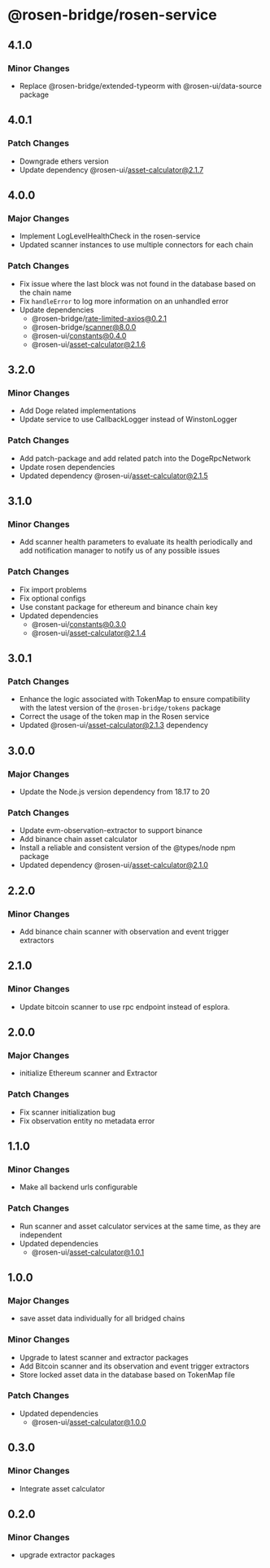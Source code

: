 # @rosen-bridge/rosen-service

## 4.1.0

### Minor Changes

- Replace @rosen-bridge/extended-typeorm with @rosen-ui/data-source package

## 4.0.1

### Patch Changes

- Downgrade ethers version
- Update dependency @rosen-ui/asset-calculator@2.1.7

## 4.0.0

### Major Changes

- Implement LogLevelHealthCheck in the rosen-service
- Updated scanner instances to use multiple connectors for each chain

### Patch Changes

- Fix issue where the last block was not found in the database based on the chain name
- Fix `handleError` to log more information on an unhandled error
- Update dependencies
  - @rosen-bridge/rate-limited-axios@0.2.1
  - @rosen-bridge/scanner@8.0.0
  - @rosen-ui/constants@0.4.0
  - @rosen-ui/asset-calculator@2.1.6

## 3.2.0

### Minor Changes

- Add Doge related implementations
- Update service to use CallbackLogger instead of WinstonLogger

### Patch Changes

- Add patch-package and add related patch into the DogeRpcNetwork
- Update rosen dependencies
- Updated dependency @rosen-ui/asset-calculator@2.1.5

## 3.1.0

### Minor Changes

- Add scanner health parameters to evaluate its health periodically and add notification manager to notify us of any possible issues

### Patch Changes

- Fix import problems
- Fix optional configs
- Use constant package for ethereum and binance chain key
- Updated dependencies
  - @rosen-ui/constants@0.3.0
  - @rosen-ui/asset-calculator@2.1.4

## 3.0.1

### Patch Changes

- Enhance the logic associated with TokenMap to ensure compatibility with the latest version of the `@rosen-bridge/tokens` package
- Correct the usage of the token map in the Rosen service
- Updated @rosen-ui/asset-calculator@2.1.3 dependency

## 3.0.0

### Major Changes

- Update the Node.js version dependency from 18.17 to 20

### Patch Changes

- Update evm-observation-extractor to support binance
- Add binance chain asset calculator
- Install a reliable and consistent version of the @types/node npm package
- Updated dependency @rosen-ui/asset-calculator@2.1.0

## 2.2.0

### Minor Changes

- Add binance chain scanner with observation and event trigger extractors

## 2.1.0

### Minor Changes

- Update bitcoin scanner to use rpc endpoint instead of esplora.

## 2.0.0

### Major Changes

- initialize Ethereum scanner and Extractor

### Patch Changes

- Fix scanner initialization bug
- Fix observation entity no metadata error

## 1.1.0

### Minor Changes

- Make all backend urls configurable

### Patch Changes

- Run scanner and asset calculator services at the same time, as they are independent
- Updated dependencies
  - @rosen-ui/asset-calculator@1.0.1

## 1.0.0

### Major Changes

- save asset data individually for all bridged chains

### Minor Changes

- Upgrade to latest scanner and extractor packages
- Add Bitcoin scanner and its observation and event trigger extractors
- Store locked asset data in the database based on TokenMap file

### Patch Changes

- Updated dependencies
  - @rosen-ui/asset-calculator@1.0.0

## 0.3.0

### Minor Changes

- Integrate asset calculator

## 0.2.0

### Minor Changes

- upgrade extractor packages
